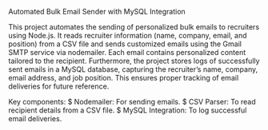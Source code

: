 Automated Bulk Email Sender with MySQL Integration

This project automates the sending of personalized bulk emails to recruiters using Node.js. It reads recruiter information (name, company, email, and position) from a CSV file and sends customized emails using the Gmail SMTP service via nodemailer. Each email contains personalized content tailored to the recipient.
Furthermore, the project stores logs of successfully sent emails in a MySQL database, capturing the recruiter’s name, company, email address, and job position. This ensures proper tracking of email deliveries for future reference.

Key components:
$ Nodemailer: For sending emails.
$ CSV Parser: To read recipient details from a CSV file.
$ MySQL Integration: To log successful email deliveries.
